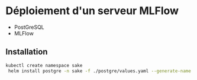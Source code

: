 # Déploiement d'un serveur MLFlow
- PostGreSQL
- MLFlow

## Installation
```sh
kubectl create namespace sake
 helm install postgre -n sake -f ./postgre/values.yaml --generate-name 
```